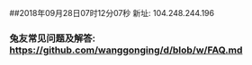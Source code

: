 ##2018年09月28日07时12分07秒 新址: 104.248.244.196
### 兔友常见问题及解答: https://github.com/wanggonging/d/blob/w/FAQ.md
